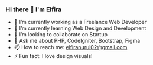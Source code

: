 ### Hi there 👋 I'm Elfira

- 🔭 I’m currently working as a Freelance Web Developer
- 🌱 I’m currently learning Web Design and Development
- 👯 I’m looking to collaborate on Startup
- 💬 Ask me about PHP, CodeIgniter, Bootstrap, Figma
- 📫 How to reach me: elfiranurul02@gmail.com
- ⚡ Fun fact: I love design visuals!

